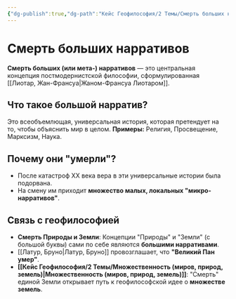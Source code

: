 ```yaml
---
{"dg-publish":true,"dg-path":"Кейс Геофилософия/2 Темы/Смерть больших нарративов","permalink":"/kejs-geofilosofiya/2-temy/smert-bolshih-narrativov/","dgShowLocalGraph":true}
---
```


# Смерть больших нарративов

**Смерть больших (или мета-) нарративов** — это центральная концепция постмодернистской философии, сформулированная [[Лиотар, Жан-Франсуа\|Жаном-Франсуа Лиотаром]].

## Что такое большой нарратив?
Это всеобъемлющая, универсальная история, которая претендует на то, чтобы объяснить мир в целом.
**Примеры:** Религия, Просвещение, Марксизм, Наука.

## Почему они "умерли"?
- После катастроф XX века вера в эти универсальные истории была подорвана.
- На смену им приходит **множество малых, локальных "микро-нарративов"**.

## Связь с геофилософией
- **Смерть Природы и Земли**: Концепции "Природы" и "Земли" (с большой буквы) сами по себе являются **большими нарративами**.
- [[Латур, Бруно\|Латур, Бруно]] провозглашает, что **"Великий Пан умер"**.
- **[[Кейс Геофилософия/2 Темы/Множественность (миров, природ, земель)\|Множественность (миров, природ, земель)]]**: "Смерть" единой Земли открывает путь к геофилософской идее о **множестве земель**.